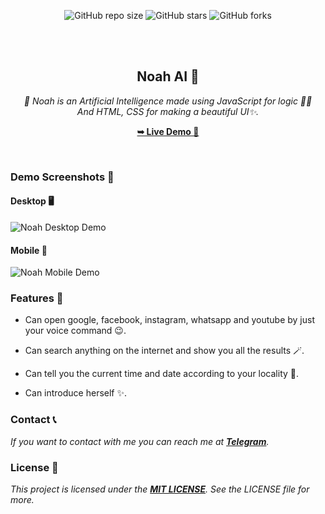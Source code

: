 <div align="center">
  
  ![GitHub repo size](https://img.shields.io/github/repo-size/NevilXD/NoahAI)
  ![GitHub stars](https://img.shields.io/github/stars/NevilXD/NoahAI?style=social)
  ![GitHub forks](https://img.shields.io/github/forks/NevilXD/NoahAI?style=social)

  <br />
  <br />

  <h2 align="center">Noah AI 👾</h2>

  _🥀 Noah is an Artificial Intelligence made using JavaScript for logic 🧑‍💻<br/>And HTML, CSS for making a beautiful UI✨._

  <a href="https://nevilxd.github.io/NoahAI"><strong>➥ Live Demo 🖤</strong></a>

</div>

<br />

### Demo Screenshots 🌟

#### Desktop 🖥️
![Noah Desktop Demo](desktop.png)

#### Mobile 📱
![Noah Mobile Demo](mobile.png)

### Features 💛

* Can open google, facebook, instagram, whatsapp and youtube by just your voice command 😉.

* Can search anything on the internet and show you all the results 🪄.

* Can tell you the current time and date according to your locality 🤍.

* Can introduce herself ✨.

### Contact 📞

_If you want to contact with me you can reach me at [**Telegram**](https://t.me/TheHamkerGuy)._

### License 💜

_This project is licensed under the [**MIT LICENSE**](https://github.com/NevilXD/NoahAI/blob/4ddd72b191dc96dda649c7a71de642aa0b96af84/LICENSE#L5). See the LICENSE file for more._
